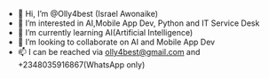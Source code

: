 - 👋 Hi, I’m @Olly4best (Israel Awonaike)
- 👀 I’m interested in AI,Mobile App Dev, Python and IT Service Desk
- 🌱 I’m currently learning AI(Artificial Intelligence)
- 💞️ I’m looking to collaborate on AI and Mobile App Dev 
- 📫 I can be reached via olly4best@gmail.com and +2348035916867(WhatsApp only)

<!---
Olly4best/Olly4best is a ✨ special ✨ repository because its `README.md` (this file) appears on your GitHub profile.
You can click the Preview link to take a look at your changes.
--->
